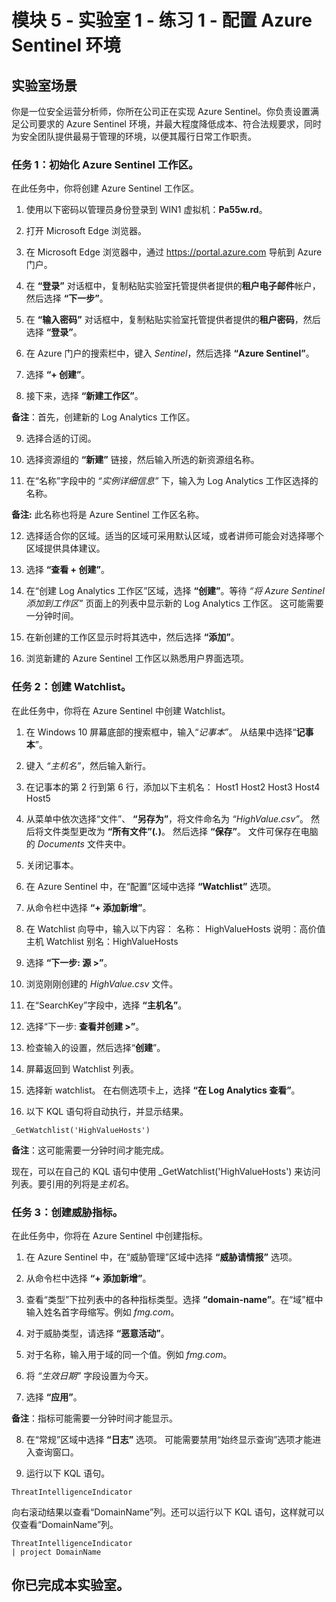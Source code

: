 ﻿# 模块 5 - 实验室 1 - 练习 1 - 配置 Azure Sentinel 环境

## 实验室场景

你是一位安全运营分析师，你所在公司正在实现 Azure Sentinel。你负责设置满足公司要求的 Azure Sentinel 环境，并最大程度降低成本、符合法规要求，同时为安全团队提供最易于管理的环境，以便其履行日常工作职责。

### 任务 1：初始化 Azure Sentinel 工作区。

在此任务中，你将创建 Azure Sentinel 工作区。

1. 使用以下密码以管理员身份登录到 WIN1 虚拟机：**Pa55w.rd**。  

2. 打开 Microsoft Edge 浏览器。

3. 在 Microsoft Edge 浏览器中，通过 https://portal.azure.com 导航到 Azure 门户。

4. 在 **“登录”** 对话框中，复制粘贴实验室托管提供者提供的**租户电子邮件**帐户，然后选择 **“下一步”**。

5. 在 **“输入密码”** 对话框中，复制粘贴实验室托管提供者提供的**租户密码**，然后选择 **“登录”**。

6. 在 Azure 门户的搜索栏中，键入 *Sentinel*，然后选择 **“Azure Sentinel”**。

7. 选择 **“+ 创建”**。

8. 接下来，选择 **“新建工作区”**。

**备注**：首先，创建新的 Log Analytics 工作区。

9. 选择合适的订阅。

10. 选择资源组的 **“新建”** 链接，然后输入所选的新资源组名称。

11. 在“名称”字段中的 *“实例详细信息”* 下，输入为 Log Analytics 工作区选择的名称。

**备注:** 此名称也将是 Azure Sentinel 工作区名称。

12. 选择适合你的区域。适当的区域可采用默认区域，或者讲师可能会对选择哪个区域提供具体建议。  

13. 选择 **“查看 + 创建”**。

14. 在“创建 Log Analytics 工作区”区域，选择 **“创建”**。等待 *“将 Azure Sentinel 添加到工作区”* 页面上的列表中显示新的 Log Analytics 工作区。  这可能需要一分钟时间。

15. 在新创建的工作区显示时将其选中，然后选择 **“添加”**。

16. 浏览新建的 Azure Sentinel 工作区以熟悉用户界面选项。

### 任务 2：创建 Watchlist。

在此任务中，你将在 Azure Sentinel 中创建 Watchlist。

1. 在 Windows 10 屏幕底部的搜索框中，输入“*记事本*”。  从结果中选择“**记事本**”。

2. 键入 *“主机名”*，然后输入新行。

3. 在记事本的第 2 行到第 6 行，添加以下主机名：
    Host1
    Host2
    Host3
    Host4
    Host5

4. 从菜单中依次选择“文件”、 **“另存为”**，将文件命名为 *“HighValue.csv”*。  然后将文件类型更改为 **“所有文件”(*.*)**。  然后选择 **“保存”**。  文件可保存在电脑的 *Documents* 文件夹中。

5. 关闭记事本。

6. 在 Azure Sentinel 中，在“配置”区域中选择 **“Watchlist”** 选项。

7. 从命令栏中选择 **“+ 添加新增”**。

8. 在 Watchlist 向导中，输入以下内容：
    名称： HighValueHosts
    说明：高价值主机
    Watchlist 别名：HighValueHosts

9. 选择 **“下一步: 源 >”**。

10. 浏览刚刚创建的 *HighValue.csv* 文件。

11. 在“SearchKey”字段中，选择 **“主机名”**。

12. 选择“下一步: ****查看并创建 >”****。

13. 检查输入的设置，然后选择“**创建**”。

14. 屏幕返回到 Watchlist 列表。

15. 选择新 watchlist。  在右侧选项卡上，选择 **“在 Log Analytics 查看”**。

16. 以下 KQL 语句将自动执行，并显示结果。

```KQL
_GetWatchlist('HighValueHosts')
```
**备注**：这可能需要一分钟时间才能完成。

现在，可以在自己的 KQL 语句中使用 _GetWatchlist('HighValueHosts') 来访问列表。要引用的列将是*主机名*。

### 任务 3：创建威胁指标。

在此任务中，你将在 Azure Sentinel 中创建指标。

1. 在 Azure Sentinel 中，在“威胁管理”区域中选择 **“威胁请情报”** 选项。

2. 从命令栏中选择 **“+ 添加新增”**。

3. 查看“类型”下拉列表中的各种指标类型。选择 **“domain-name”**。在“域”框中输入姓名首字母缩写。例如 *fmg.com*。

4. 对于威胁类型，请选择 **“恶意活动”**。

5. 对于名称，输入用于域的同一个值。例如 *fmg.com*。

6. 将 *“生效日期”* 字段设置为今天。

7. 选择 **“应用”**。

**备注**：指标可能需要一分钟时间才能显示。

8. 在“常规”区域中选择 **“日志”** 选项。  可能需要禁用“始终显示查询”选项才能进入查询窗口。

9. 运行以下 KQL 语句。

```KQL
ThreatIntelligenceIndicator
```
向右滚动结果以查看“DomainName”列。还可以运行以下 KQL 语句，这样就可以仅查看“DomainName”列。  

```KQL
ThreatIntelligenceIndicator
| project DomainName
```
## 你已完成本实验室。
